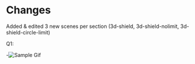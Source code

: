 # Changes

Added & edited 3 new scenes per section (3d-shield, 3d-shield-nolimit, 3d-shield-circle-limit)

Q1:

-![Sample Gif](https://i.imgur.com/8SoyHjN.gif)
